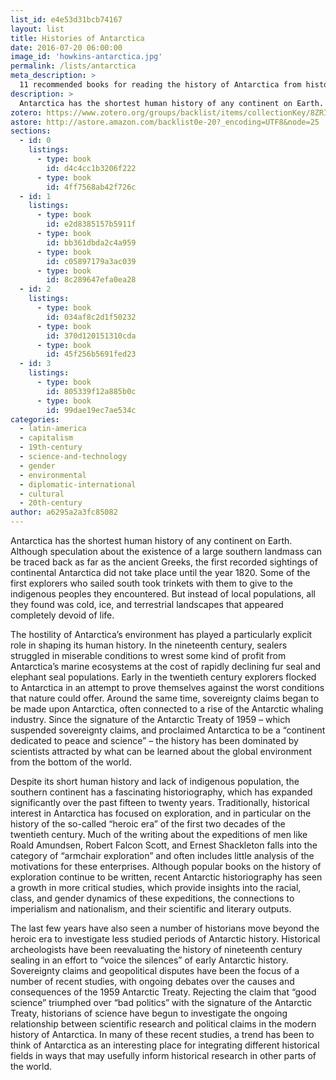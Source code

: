 ```yaml
---
list_id: e4e53d31bcb74167
layout: list
title: Histories of Antarctica
date: 2016-07-20 06:00:00
image_id: 'howkins-antarctica.jpg'
permalink: /lists/antarctica
meta_description: >
  11 recommended books for reading the history of Antarctica from historian Adrian Howkins
description: >
  Antarctica has the shortest human history of any continent on Earth. Despite its short human history and lack of indigenous population, the southern continent has a fascinating historiography. Traditionally, historical interest in Antarctica has focused on exploration, and in particular on the history of the so-called “heroic era” of the first two decades of the twentieth century, but more recent historiography has seen a growth in more critical studies of these expeditions, connections to imperialism and nationalism, and their scientific and literary outputs.
zotero: https://www.zotero.org/groups/backlist/items/collectionKey/8ZRIE2FM
astore: http://astore.amazon.com/backlist0e-20?_encoding=UTF8&node=25
sections:
  - id: 0
    listings:
      - type: book
        id: d4c4cc1b3206f222
      - type: book
        id: 4ff7568ab42f726c
  - id: 1
    listings:
      - type: book
        id: e2d8385157b5911f
      - type: book
        id: bb361dbda2c4a959
      - type: book
        id: c05897179a3ac039
      - type: book
        id: 8c289647efa0ea28
  - id: 2
    listings:
      - type: book
        id: 034af8c2d1f50232
      - type: book
        id: 370d120151310cda
      - type: book
        id: 45f256b5691fed23
  - id: 3
    listings:
      - type: book
        id: 805339f12a885b0c
      - type: book
        id: 99dae19ec7ae534c
categories:
  - latin-america
  - capitalism
  - 19th-century
  - science-and-technology
  - gender
  - environmental
  - diplomatic-international
  - cultural
  - 20th-century
author: a6295a2a3fc85082
---
```

Antarctica has the shortest human history of any continent on Earth.  Although speculation about the existence of a large southern landmass can be traced back as far as the ancient Greeks, the first recorded sightings of continental Antarctica did not take place until the year 1820.  Some of the first explorers who sailed south took trinkets with them to give to the indigenous peoples they encountered.  But instead of local populations, all they found was cold, ice, and terrestrial landscapes that appeared completely devoid of life.  

The hostility of Antarctica’s environment has played a particularly explicit role in shaping its human history.  In the nineteenth century, sealers struggled in miserable conditions to wrest some kind of profit from Antarctica’s marine ecosystems at the cost of rapidly declining fur seal and elephant seal populations. Early in the twentieth century explorers flocked to Antarctica in an attempt to prove themselves against the worst conditions that nature could offer.  Around the same time, sovereignty claims began to be made upon Antarctica, often connected to a rise of the Antarctic whaling industry.  Since the signature of the Antarctic Treaty of 1959 – which suspended sovereignty claims, and proclaimed Antarctica to be a “continent dedicated to peace and science” – the history has been dominated by scientists attracted by what can be learned about the global environment from the bottom of the world.    

Despite its short human history and lack of indigenous population, the southern continent has a fascinating historiography, which has expanded significantly over the past fifteen to twenty years.  Traditionally, historical interest in Antarctica has focused on exploration, and in particular on the history of the so-called “heroic era” of the first two decades of the twentieth century.  Much of the writing about the expeditions of men like Roald Amundsen, Robert Falcon Scott, and Ernest Shackleton falls into the category of “armchair exploration” and often includes little analysis of the motivations for these enterprises.  Although popular books on the history of exploration continue to be written, recent Antarctic historiography has seen a growth in more critical studies, which provide insights into the racial, class, and gender dynamics of these expeditions, the connections to imperialism and nationalism, and their scientific and literary outputs.  

The last few years have also seen a number of historians move beyond the heroic era to investigate less studied periods of Antarctic history.  Historical archeologists have been reevaluating the history of nineteenth century sealing in an effort to “voice the silences” of early Antarctic history.  Sovereignty claims and geopolitical disputes have been the focus of a number of recent studies, with ongoing debates over the causes and consequences of the 1959 Antarctic Treaty.  Rejecting the claim that “good science” triumphed over “bad politics” with the signature of the Antarctic Treaty, historians of science have begun to investigate the ongoing relationship between scientific research and political claims in the modern history of Antarctica.  In many of these recent studies, a trend has been to think of Antarctica as an interesting place for integrating different historical fields in ways that may usefully inform historical research in other parts of the world.
